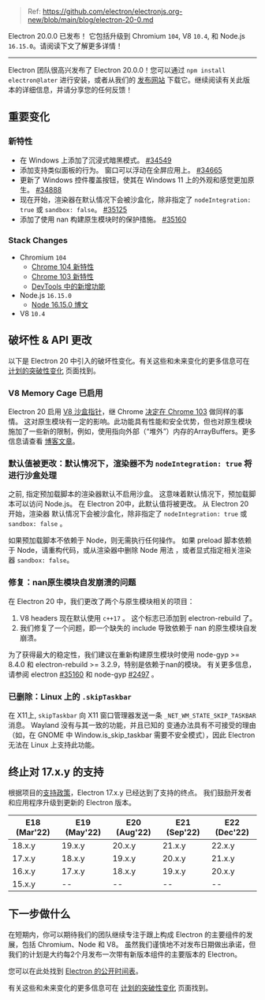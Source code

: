 > Ref: https://github.com/electron/electronjs.org-new/blob/main/blog/electron-20-0.md

Electron 20.0.0 已发布！ 它包括升级到 Chromium `104`, V8 `10.4`, 和 Node.js `16.15.0`。请阅读下文了解更多详情！

---

Electron 团队很高兴发布了 Electron 20.0.0！您可以通过 `npm install electron@later` 进行安装，或者从我们的 [发布网站](https://www.electronjs.org/releases/stable) 下载它。继续阅读有关此版本的详细信息，并请分享您的任何反馈！

## 重要变化

### 新特性

* 在 Windows 上添加了沉浸式暗黑模式。 [#34549](https://github.com/electron/electron/pull/34549)
* 添加支持类似面板的行为。 窗口可以浮动在全屏应用上。 [#34665](https://github.com/electron/electron/pull/34665)
* 更新了 Windows 控件覆盖按钮，使其在 Windows 11 上的外观和感觉更加原生。 [#34888](https://github.com/electron/electron/pull/34888)
* 现在开始，渲染器在默认情况下会被沙盒化，除非指定了 `nodeIntegration: true` 或 `sandbox: false`。 [#35125](https://github.com/electron/electron/pull/35125)
* 添加了使用 nan 构建原生模块时的保护措施。 [#35160](https://github.com/electron/electron/pull/35160)

### Stack Changes

* Chromium `104`
    * [Chrome 104 新特性](https://developer.chrome.com/blog/new-in-chrome-104/)
    * [Chrome 103 新特性](https://developer.chrome.com/blog/new-in-chrome-103/)
    * [DevTools 中的新增功能](https://developer.chrome.com/blog/new-in-devtools-104/)
* Node.js `16.15.0`
    * [Node 16.15.0 博文](https://nodejs.org/en/blog/release/v16.15.0/)
* V8 `10.4`

## 破坏性 & API 更改

以下是 Electron 20 中引入的破坏性变化。有关这些和未来变化的更多信息可在 [计划的突破性变化](https://www.electronjs.org/docs/latest/breaking-changes) 页面找到。

### V8 Memory Cage 已启用

Electron 20 启用 [V8 沙盒指针](https://docs.google.com/document/d/1HSap8-J3HcrZvT7-5NsbYWcjfc0BVoops5TDHZNsnko/edit)，继 Chrome [决定在 Chrome 103](https://chromiumdash.appspot.com/commit/9a6a76bf13d3ca1c6788de193afc5513919dd0ed) 做同样的事情。 这对原生模块有一定的影响。此功能具有性能和安全优势，但也对原生模块施加了一些新的限制，例如，使用指向外部（“堆外”）内存的ArrayBuffers。更多信息请查看 [博客文章](https://electronjs.org/blog/v8-memory-cage)。

### 默认值被更改：默认情况下，渲染器不为 `nodeIntegration: true` 将进行沙盒处理

之前, 指定预加载脚本的渲染器默认不启用沙盒。 这意味着默认情况下，预加载脚本可以访问 Node.js。 在 Electron 20中，此默认值将被更改。 从 Electron 20 开始，渲染器 默认情况下会被沙盒化，除非指定了 `nodeIntegration: true` 或 `sandbox: false` 。

如果预加载脚本不依赖于 Node，则无需执行任何操作。 如果 preload 脚本依赖于 Node，请重构代码，或从渲染器中删除 Node 用法 ，或者显式指定相关渲染器 `sandbox: false`。

### 修复：nan原生模块自发崩溃的问题

在 Electron 20 中，我们更改了两个与原生模块相关的项目：
1. V8 headers 现在默认使用 `c++17` 。 这个标志已添加到 electron-rebuild 了。
1. 我们修复了一个问题，即一个缺失的 include 导致依赖于 nan 的原生模块自发崩溃。

为了获得最大的稳定性，我们建议在重新构建原生模块时使用 node-gyp >= 8.4.0 和 electron-rebuild >= 3.2.9，特别是依赖于nan的模块。 有关更多信息，请参阅 electron [#35160](https://github.com/electron/electron/pull/35160) 和 node-gyp [#2497](https://github.com/nodejs/node-gyp/pull/2497) 。

### 已删除：Linux 上的 `.skipTaskbar`

在 X11上, `skipTaskbar` 向 X11 窗口管理器发送一条 `_NET_WM_STATE_SKIP_TASKBAR` 消息。 Wayland 没有与其一致的功能，并且已知的 变通办法具有不可接受的理由（如，在 GNOME 中 Window.is_skip_taskbar 需要不安全模式），因此 Electron 无法在 Linux 上支持此功能。

## 终止对 17.x.y 的支持

根据项目的[支持政策](https://www.electronjs.org/docs/latest/tutorial/electron-timelines#version-support-policy)，Electron 17.x.y 已经达到了支持的终点。 我们鼓励开发者和应用程序升级到更新的 Electron 版本。

| E18 (Mar'22) | E19 (May'22) | E20 (Aug'22) | E21 (Sep'22) | E22 (Dec'22) |
| ------------ | ------------ | ------------ | ------------ | ------------ |
| 18.x.y       | 19.x.y       | 20.x.y       | 21.x.y       | 22.x.y       |
| 17.x.y       | 18.x.y       | 19.x.y       | 20.x.y       | 21.x.y       |
| 16.x.y       | 17.x.y       | 18.x.y       | 19.x.y       | 20.x.y       |
| 15.x.y       | --           | --           | --           | --           |

## 下一步做什么

在短期内，你可以期待我们的团队继续专注于跟上构成 Electron 的主要组件的发展，包括 Chromium、Node 和 V8。 虽然我们谨慎地不对发布日期做出承诺，但我们的计划是大约每2个月发布一次带有新版本组件的主要版本的 Electron。

您可以在此处找到 [Electron 的公开时间表](https://www.electronjs.org/docs/latest/tutorial/electron-timelines)。

有关这些和未来变化的更多信息可在 [计划的突破性变化](https://github.com/electron/electron/blob/main/docs/breaking-changes.md) 页面找到。
